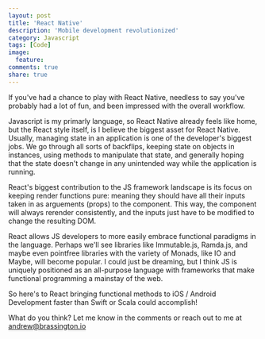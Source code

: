 ```yaml
---
layout: post
title: 'React Native'
description: 'Mobile development revolutionized'
category: Javascript
tags: [Code]
image:
  feature: 
comments: true
share: true
---
```


If you've had a chance to play with React Native, needless to say you've probably had a lot of fun, and been impressed with the overall workflow.

Javascript is my primarly language, so React Native already feels like home, but the React style itself, is I believe the biggest asset for React Native. Usually, managing state in an application is one of the developer's biggest jobs. We go through all sorts of backflips, keeping state on objects in instances, using methods to manipulate that state, and generally hoping that the state doesn't change in any unintended way while the application is running.

React's biggest contribution to the JS framework landscape is its focus on keeping render functions pure: meaning they should have all their inputs taken in as arguements (props) to the component. This way, the component will always rerender consistently, and the inputs just have to be modified to change the resulting DOM.

React allows JS developers to more easily embrace functional paradigms in the language. Perhaps we'll see libraries like Immutable.js, Ramda.js, and maybe even pointfree libraries with the variety of Monads, like IO and Maybe, will become popular. I could just be dreaming, but I think JS is uniquely positioned as an all-purpose language with frameworks that make functional programming a mainstay of the web.

So here's to React bringing functional methods to iOS / Android Development faster than Swift or Scala could accomplish!

What do you think? Let me know in the comments or reach out to me at andrew@brassington.io
